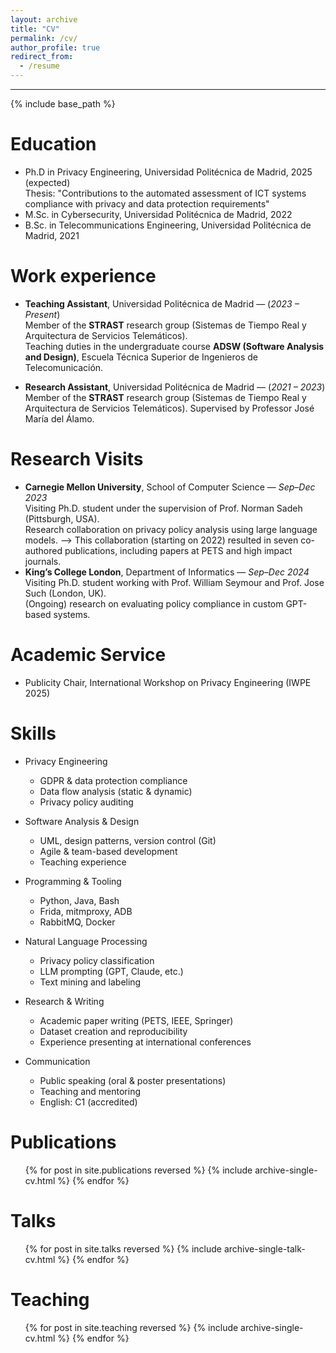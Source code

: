 ```yaml
---
layout: archive
title: "CV"
permalink: /cv/
author_profile: true
redirect_from:
  - /resume
---
```

---

{% include base_path %}

Education
======
* Ph.D in Privacy Engineering, Universidad Politécnica de Madrid, 2025 (expected)  
  Thesis: "Contributions to the automated assessment of ICT systems compliance with privacy and data protection requirements"
* M.Sc. in Cybersecurity, Universidad Politécnica de Madrid, 2022
* B.Sc. in Telecommunications Engineering, Universidad Politécnica de Madrid, 2021

Work experience
======
* **Teaching Assistant**, Universidad Politécnica de Madrid — (*2023 – Present*)  
  Member of the **STRAST** research group (Sistemas de Tiempo Real y Arquitectura de Servicios Telemáticos).  
  Teaching duties in the undergraduate course **ADSW (Software Analysis and Design)**, Escuela Técnica Superior de Ingenieros de Telecomunicación.

* **Research Assistant**, Universidad Politécnica de Madrid — (*2021 – 2023*)  
  Member of the **STRAST** research group (Sistemas de Tiempo Real y Arquitectura de Servicios Telemáticos).
  Supervised by Professor José María del Álamo.
  
Research Visits
===============

* **Carnegie Mellon University**, School of Computer Science — *Sep–Dec 2023*  
  Visiting Ph.D. student under the supervision of Prof. Norman Sadeh (Pittsburgh, USA).  
  Research collaboration on privacy policy analysis using large language models.
    ⟶ This collaboration (starting on 2022) resulted in seven co-authored publications, including papers at PETS and high impact journals.
* **King’s College London**, Department of Informatics — *Sep–Dec 2024*  
  Visiting Ph.D. student working with Prof. William Seymour and Prof. Jose Such (London, UK).  
  (Ongoing) research on evaluating policy compliance in custom GPT-based systems.

Academic Service
================
* Publicity Chair, International Workshop on Privacy Engineering (IWPE 2025)

Skills
======

* Privacy Engineering
  * GDPR & data protection compliance
  * Data flow analysis (static & dynamic)
  * Privacy policy auditing

* Software Analysis & Design
  * UML, design patterns, version control (Git)
  * Agile & team-based development
  * Teaching experience

* Programming & Tooling
  * Python, Java, Bash
  * Frida, mitmproxy, ADB
  * RabbitMQ, Docker

* Natural Language Processing
  * Privacy policy classification
  * LLM prompting (GPT, Claude, etc.)
  * Text mining and labeling

* Research & Writing
  * Academic paper writing (PETS, IEEE, Springer)
  * Dataset creation and reproducibility
  * Experience presenting at international conferences

* Communication
  * Public speaking (oral & poster presentations)
  * Teaching and mentoring
  * English: C1 (accredited)

Publications
======
  <ul>{% for post in site.publications reversed %}
    {% include archive-single-cv.html %}
  {% endfor %}</ul>
  
Talks
======
  <ul>{% for post in site.talks reversed %}
    {% include archive-single-talk-cv.html  %}
  {% endfor %}</ul>
  
Teaching
======
  <ul>{% for post in site.teaching reversed %}
    {% include archive-single-cv.html %}
  {% endfor %}</ul>
  